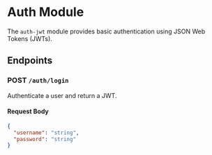 # Auth Module

The `auth-jwt` module provides basic authentication using JSON Web Tokens (JWTs). 

## Endpoints

### POST `/auth/login`
Authenticate a user and return a JWT.

#### Request Body
```json
{
  "username": "string",
  "password": "string"
}
